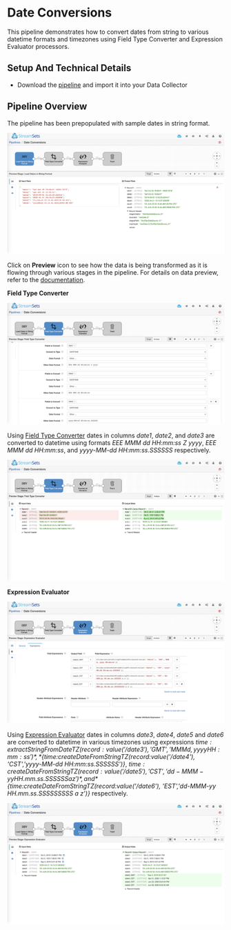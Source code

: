 Date Conversions
================

This pipeline demonstrates how to convert dates from string to various datetime formats and timezones using Field Type Converter and Expression Evaluator processors.

Setup And Technical Details
---------------------------

* Download the [pipeline](DateConvef79157e5-c817-423a-a072-0c01e5d01745.json) and import it into your Data Collector

Pipeline Overview
----------------

The pipeline has been prepopulated with sample dates in string format.

![Pipeline Overview](images/img1.png)

Click on **Preview** icon to see how the data is being transformed as it is flowing through various stages in the pipeline. For details on data preview, refer to the [documentation](https://streamsets.com/documentation/datacollector/latest/help/datacollector/UserGuide/Data_Preview/DataPreview_Title.html#concept_jjk_23z_sq).


**Field Type Converter**

![Field Type Converter](images/img2a.png)

Using [Field Type Converter](https://streamsets.com/documentation/datacollector/latest/help/datacollector/UserGuide/Processors/FieldTypeConverter.html#concept_is3_zkp_wq) dates in columns *date1*, *date2*, and *date3* are converted to datetime using formats *EEE MMM dd HH:mm:ss Z yyyy*, *EEE MMM dd HH:mm:ss*, and *yyyy-MM-dd HH:mm:ss.SSSSSS* respectively.

![Field Type Converter](images/img2b.png)


**Expression Evaluator**

![Expression Evaluator](images/img3a.png)

Using [Expression Evaluator](https://streamsets.com/documentation/datacollector/latest/help/datacollector/UserGuide/Processors/Expression.html#concept_zm2_pp3_wq) dates in columns *date3*, *date4*, *date5* and *date6* are converted to datetime in various timezones using expressions *${time:extractStringFromDateTZ(record:value('/date3'), 'GMT','MMM d, yyyy HH:mm:ss')}*, *${time:createDateFromStringTZ(record:value('/date4'), 'CST','yyyy-MM-dd HH:mm:ss.SSSSSS')}*, *${time:createDateFromStringTZ(record:value('/date5'), 'CST','dd-MMM-yy HH.mm.ss.SSSSSS a z')}*, and *${time:createDateFromStringTZ(record:value('/date6'), 'EST','dd-MMM-yy HH.mm.ss.SSSSSSSSS a z')}* respectively.

![Expression Evaluator](images/img3b.png)
